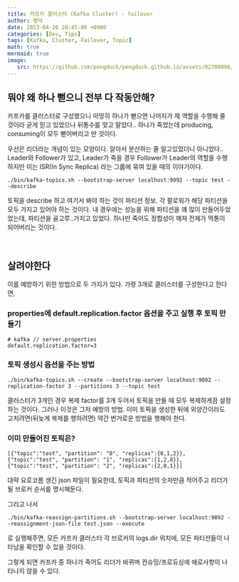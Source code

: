 ```yaml
---
title: 카프카 클러스터 (Kafka Cluster) - failover
author: 펭덕
date: 2023-04-26 20:45:00 +0900
categories: [Dev, Tips]
tags: [Kafka, Cluster, Failover, Topic]
math: true
mermaid: true
image:
   src: https://github.com/pengduck/pengduck.github.io/assets/82709090/384595a8-1066-4ea8-969e-2d09b1222c8b
---
```



## 뭐야 왜 하나 뻗으니 전부 다 작동안해?

카프카를 클러스터로 구성했으니 마땅히 하나가 뻗으면 나머지가 제 역할을 수행해 줄 것이라 굳게 믿고 있었으나 뒤통수를 맞고 말았다..  하나가 죽었는데 producing, consuming이 모두 뻗어버리고 만 것이다.

우선은 리더라는 개념이 있는 모양이다. 알아서 분산하는 줄 알고있었더니 아니었다.. Leader와 Follower가 있고, Leader가 죽을 경우 Follower가 Leader의 역할을 수행하지만 이는 ISR(In Sync Replica) 라는 그룹에 묶여 있을 때의 이야기이다.


```shell
./bin/kafka-topics.sh --bootstrap-server localhost:9092 --topic test --describe
```

토픽을 describe 하고 여기서 봐야 하는 것이 파티션 정보. 각 팔로워가 해당 파티션을 모두 가지고 있어야 하는 것이다. 내 경우에는 성능을 위해 파티션을 꽤 많이 만들어두었었는데, 파티션을 골고루..가지고 있었다. 하나만 죽어도 정합성이 깨져 전체가 먹통이 되어버리는 것이다.

<br>

## 살려야한다

이를 예방하기 위한 방법으로 두 가지가 있다. 가령 3개로 클러스터를 구성한다고 한다면,

### properties에 default.replication.factor 옵션을 주고 실행 후 토픽 만들기

```
# kafka // server.properties
default.replication.factor=3
```

### 토픽 생성시 옵션을 주는 방법

```shell
./bin/kafka-topics.sh --create --bootstrap-server localhost:9092 --replication-factor 3 --partitions 3 --topic test
```

클러스터가 3개인 경우 복제 factor를 3개 두어서 토픽을 만들 때 모두 복제하게끔 설정하는 것이다. 그러나 이것은 그저 예방의 방법. 이미 토픽을 생성한 뒤에 외양간이라도 고치려면(뒤늦게 복제를 행하려면) 약간 번거로운 방법을 행해야 한다.

### 이미 만들어진 토픽은?

```
[{"topic":"test", "partition": "0", "replicas":{0,1,2}},
{"topic":"test", "partition": "1", "replicas":{1,2,0}},
{"topic":"test", "partition": "2", "replicas":{2,0,1}}]
```

대략 요로코롬 생긴 json 파일이 필요한데, 토픽과 파티션의 숫자만큼 적어주고 리더가 될 브로커 순서를 명시해둔다.

그리고 나서

```shell
./bin/kafka-reassign-partitions.sh --bootstrap-server localhost:9092 --reassignment-json-file test.json --execute
```

로 실행해주면, 모든 카프카 클러스터 각 브로커의 logs.dir 위치에, 모든 파티션들이 나타남을 확인할 수 있을 것이다.

그렇게 되면 카프카 중 하나가 죽어도 리더가 바뀌며 컨슈밍/프로듀싱에 애로사항이 나타나지 않을 수 있다.


